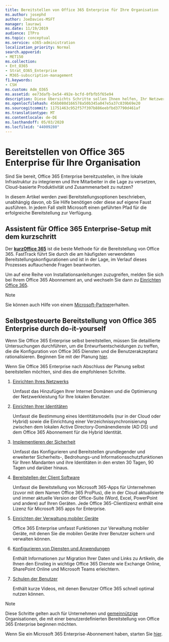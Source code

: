 ```yaml
---
title: Bereitstellen von Office 365 Enterprise für Ihre Organisation
ms.author: josephd
author: JoeDavies-MSFT
manager: laurawi
ms.date: 11/19/2019
audience: ITPro
ms.topic: conceptual
ms.service: o365-administration
localization_priority: Normal
search.appverid:
- MET150
ms.collection:
- Ent_O365
- Strat_O365_Enterprise
- M365-subscription-management
f1.keywords:
- CSH
ms.custom: Adm_O365
ms.assetid: ee73dafb-be54-492e-bcfd-0fbfb5f65e94
description: Diese Übersichts Schritte sollen Ihnen helfen, Ihr Netzwerk einzurichten, Ihre Identitäten zu erstellen, Microsoft 365-Apps für Unternehmen bereitzustellen, Ihre Daten zu migrieren und den Personen in Ihrer Organisation bei der Verwendung von Office 365 zu helfen.
ms.openlocfilehash: 456b080d166578a50b345a047e5a37c839b69e20
ms.sourcegitcommit: 11751463c952f57f397b886eebfbd37790d461af
ms.translationtype: MT
ms.contentlocale: de-DE
ms.lasthandoff: 05/03/2020
ms.locfileid: "44009280"
---
```

# <a name="deploy-office-365-enterprise-for-your-organization"></a>Bereitstellen von Office 365 Enterprise für Ihre Organisation

Sind Sie bereit, Office 365 Enterprise bereitzustellen, in Ihre lokale Infrastruktur zu integrieren und Ihre Mitarbeiter in die Lage zu versetzen, Cloud-basierte Produktivität und Zusammenarbeit zu nutzen?

In diesem Artikel werden zwei Bereitstellungsoptionen beschrieben, unabhängig davon, ob Sie Hilfe benötigen oder diese auf eigene Faust ausführen. In jedem Fall stellt Microsoft einen geführten Pfad für die erfolgreiche Bereitstellung zur Verfügung.

## <a name="guided-office-365-enterprise-setup-process-with-fasttrack"></a>Assistent für Office 365 Enterprise-Setup mit dem kurzschritt

Der **[kurzOffice 365](https://docs.microsoft.com/fasttrack/O365-fasttrack-benefit-for-office-365)** ist die beste Methode für die Bereitstellung von Office 365. FastTrack führt Sie durch die am häufigsten verwendeten Bereitstellungskonfigurationen und ist in der Lage, im Verlauf dieses Prozesses auftauchende Fragen beantworten. 

Um auf eine Reihe von Installationsanleitungen zuzugreifen, melden Sie sich bei Ihrem Office 365 Abonnement an, und wechseln Sie dann zu [Einrichten Office 365](https://aka.ms/o365fasttrack).

>[!Note]
>Sie können auch Hilfe von einem [Microsoft-Partner](https://www.microsoft.com/solution-providers/home)erhalten.
>

## <a name="do-it-yourself-guided-deployment-of-office-365-enterprise"></a>Selbstgesteuerte Bereitstellung von Office 365 Enterprise durch do-it-yourself

Wenn Sie Office 365 Enterprise selbst bereitstellen, müssen Sie detaillierte Untersuchungen durchführen, um die Entwurfsentscheidungen zu treffen, die die Konfiguration von Office 365 Diensten und die Benutzerakzeptanz rationalisieren. Beginnen Sie mit der Planung [hier](get-your-organization-ready-for-office-365.md).

Wenn Sie Office 365 Enterprise nach Abschluss der Planung selbst bereitstellen möchten, sind dies die empfohlenen Schritte.

1. [Einrichten Ihres Netzwerks](set-up-network-for-office-365.md)

   Umfasst das Hinzufügen Ihrer Internet Domänen und die Optimierung der Netzwerkleistung für Ihre lokalen Benutzer.
 
2. [Einrichten Ihrer Identitäten](protect-your-global-administrator-accounts.md)

   Umfasst die Bestimmung eines Identitätsmodells (nur in der Cloud oder Hybrid) sowie die Einrichtung einer Verzeichnissynchronisierung zwischen dem lokalen Active Directory-Domänendienste (AD DS) und dem Office 365 Abonnement für die Hybrid Identität.

3. [Implementieren der Sicherheit](https://docs.microsoft.com/office365/securitycompliance/security-roadmap)

   Umfasst das Konfigurieren und Bereitstellen grundlegender und erweiterter Sicherheits-, Bedrohungs-und Informationsschutzfunktionen für Ihren Mandanten und ihre Identitäten in den ersten 30 Tagen, 90 Tagen und darüber hinaus.
 
4. [Bereitstellen der Client Software](https://docs.microsoft.com/DeployOffice/deployment-guide-microsoft-365-apps)

   Umfasst die Bereitstellung von Microsoft 365-Apps für Unternehmen (zuvor mit dem Namen Office 365 ProPlus), die in der Cloud aktualisierte und immer aktuelle Version der Office-Suite (Word, Excel, PowerPoint und andere) auf Ihren Geräten. Jede Office 365-Clientlizenz enthält eine Lizenz für Microsoft 365 apps for Enterprise.
 
5. [Einrichten der Verwaltung mobiler Geräte](https://support.office.com/article/set-up-mobile-device-management-mdm-in-office-365-dd892318-bc44-4eb1-af00-9db5430be3cd)

   Office 365 Enterprise umfasst Funktionen zur Verwaltung mobiler Geräte, mit denen Sie die mobilen Geräte ihrer Benutzer sichern und verwalten können.
 
6. [Konfigurieren von Diensten und Anwendungen](configure-services-and-applications.md)

   Enthält Informationen zur Migration Ihrer Daten und Links zu Artikeln, die Ihnen den Einstieg in wichtige Office 365 Dienste wie Exchange Online, SharePoint Online und Microsoft Teams erleichtern.
 
7. [Schulen der Benutzer](https://docs.microsoft.com/office365/admin/admin-overview/get-started-with-office-365#training-resources-for-your-users)

   Enthält kurze Videos, mit denen Benutzer Office 365 schnell optimal nutzen können.
 

>[!Note]
>Diese Schritte gelten auch für Unternehmen und [gemeinnützige](https://go.microsoft.com/fwlink/?LinkId=627221) Organisationen, die mit einer benutzerdefinierten Bereitstellung von Office 365 Enterprise beginnen möchten. 
>

Wenn Sie ein Microsoft 365 Enterprise-Abonnement haben, starten Sie [hier](https://docs.microsoft.com/microsoft-365/enterprise/deploy-microsoft-365-enterprise).
